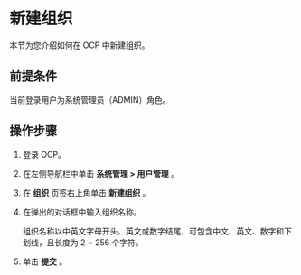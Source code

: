# 新建组织

本节为您介绍如何在 OCP 中新建组织。

## 前提条件

当前登录用户为系统管理员（ADMIN）角色。

## 操作步骤

1. 登录 OCP。

2. 在左侧导航栏中单击 **系统管理 > 用户管理** 。

3. 在 **组织** 页签右上角单击 **新建组织** 。

4. 在弹出的对话框中输入组织名称。

   组织名称以中英文字母开头、英文或数字结尾，可包含中文、英文、数字和下划线，且长度为 2 \~ 256 个字符。

5. 单击 **提交** 。
